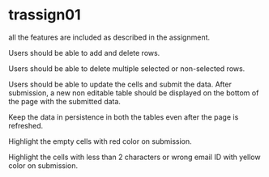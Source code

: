 # trassign01

all the features are included as described in the assignment. 

Users should be able to add and delete rows.

Users should be able to delete multiple selected or non-selected rows.

Users should be able to update the cells and submit the data. After submission, a
new non editable table should be displayed on the bottom of the page with the
submitted data.

Keep the data in persistence in both the tables even after the page is refreshed.

Highlight the empty cells with red color on submission.

Highlight the cells with less than 2 characters or wrong email ID with yellow color
on submission.
